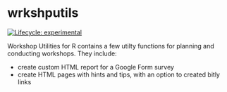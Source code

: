 
<!-- README.md is generated from README.Rmd. Please edit that file -->

# wrkshputils

<!-- badges: start -->

[![Lifecycle:
experimental](https://img.shields.io/badge/lifecycle-experimental-orange.svg)](https://lifecycle.r-lib.org/articles/stages.html#experimental)
<!-- badges: end -->

Workshop Utilities for R contains a few utilty functions for planning
and conducting workshops. They include:

-   create custom HTML report for a Google Form survey
-   create HTML pages with hints and tips, with an option to created
    bitly links
